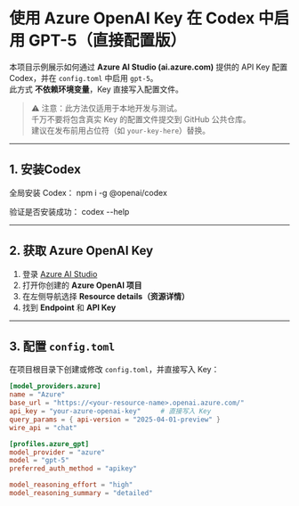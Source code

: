 # 使用 Azure OpenAI Key 在 Codex 中启用 GPT-5（直接配置版）

本项目示例展示如何通过 **Azure AI Studio (ai.azure.com)** 提供的 API Key 配置 Codex，并在 `config.toml` 中启用 `gpt-5`。  
此方式 **不依赖环境变量**，Key 直接写入配置文件。  

> ⚠️ 注意：此方法仅适用于本地开发与测试。  
> 千万不要将包含真实 Key 的配置文件提交到 GitHub 公共仓库。  
> 建议在发布前用占位符（如 `your-key-here`）替换。

---
## 1. 安装Codex

全局安装 Codex：
npm i -g @openai/codex

验证是否安装成功：
codex --help

---

## 2. 获取 Azure OpenAI Key
1. 登录 [Azure AI Studio](https://ai.azure.com/)  
2. 打开你创建的 **Azure OpenAI 项目**  
3. 在左侧导航选择 **Resource details（资源详情）**  
4. 找到 **Endpoint** 和 **API Key**  

---

## 3. 配置 `config.toml`

在项目根目录下创建或修改 `config.toml`，并直接写入 Key：

```toml
[model_providers.azure]
name = "Azure"
base_url = "https://<your-resource-name>.openai.azure.com/"
api_key = "your-azure-openai-key"     # 直接写入 Key
query_params = { api-version = "2025-04-01-preview" }
wire_api = "chat"

[profiles.azure_gpt]
model_provider = "azure"
model = "gpt-5"
preferred_auth_method = "apikey"

model_reasoning_effort = "high"
model_reasoning_summary = "detailed"


